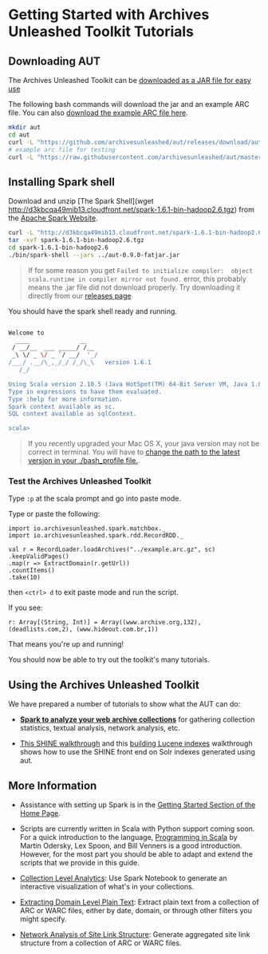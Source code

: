 # Getting Started with Archives Unleashed Toolkit Tutorials

## Downloading AUT

The Archives Unleashed Toolkit can be [downloaded as a JAR file for easy use](https://github.com/archivesunleashed/aut/releases/download/aut-0.9.0/aut-0.9.0-fatjar.jar) 

The following bash commands will download the jar and an example ARC file. You can also [download the example ARC file here](https://raw.githubusercontent.com/archivesunleashed/aut/master/src/test/resources/arc/example.arc.gz).

```bash
mkdir aut
cd aut
curl -L "https://github.com/archivesunleashed/aut/releases/download/aut-0.9.0/aut-0.9.0-fatjar.jar" > aut-0.9.0-fatjar.jar
# example arc file for testing
curl -L "https://raw.githubusercontent.com/archivesunleashed/aut/master/src/test/resources/arc/example.arc.gz" > example.arc.gz
```

## Installing Spark shell

Download and unzip [The Spark Shell](wget http://d3kbcqa49mib13.cloudfront.net/spark-1.6.1-bin-hadoop2.6.tgz) from the [Apache Spark Website](http://spark.apache.org/downloads.html).

```bash
curl -L "http://d3kbcqa49mib13.cloudfront.net/spark-1.6.1-bin-hadoop2.6.tgz" > spark-1.6.1-bin-hadoop2.6.tgz
tar -xvf spark-1.6.1-bin-hadoop2.6.tgz
cd spark-1.6.1-bin-hadoop2.6
./bin/spark-shell --jars ../aut-0.9.0-fatjar.jar
```
> If for some reason you get `Failed to initialize compiler: 
> object scala.runtime in compiler mirror not found.` error, 
> this probably means the .jar file did not download properly.
> Try downloading it directly from our [releases page](https://github.com/archivesunleashed/aut/releases/)

You should have the spark shell ready and running.

```bash

Welcome to
  ____              __
 / __/__  ___ _____/ /__
 _\ \/ _ \/ _ `/ __/  '_/
/___/ .__/\_,_/_/ /_/\_\   version 1.6.1
   /_/

Using Scala version 2.10.5 (Java HotSpot(TM) 64-Bit Server VM, Java 1.8.0_72)
Type in expressions to have them evaluated.
Type :help for more information.
Spark context available as sc.
SQL context available as sqlContext.

scala> 

```

> If you recently upgraded your Mac OS X, your java version may not be correct in terminal.  You will 
> have to [change the path to the latest version in your ./bash_profile file.](https://stackoverflow.com/questions/21964709/how-to-set-or-change-the-default-java-jdk-version-on-os-x).

### Test the Archives Unleashed Toolkit

Type `:p` at the scala prompt and go into paste mode.

Type or paste the following:

```
import io.archivesunleashed.spark.matchbox._
import io.archivesunleashed.spark.rdd.RecordRDD._

val r = RecordLoader.loadArchives("../example.arc.gz", sc)
.keepValidPages()
.map(r => ExtractDomain(r.getUrl))
.countItems()
.take(10)

```

then `<ctrl> d` to exit paste mode and run the script.

If you see:

```
r: Array[(String, Int)] = Array((www.archive.org,132), (deadlists.com,2), (www.hideout.com.br,1))
```

That means you're up and running!

You should now be able to try out the toolkit's many tutorials.

## Using the Archives Unleashed Toolkit

We have prepared a number of tutorials to show what the AUT can do:

* [**Spark to analyze your web archive collections**](./Analyzing-Web-Archives-with-Spark/) for gathering collection statistics, textual analysis, network analysis, etc.

* [This SHINE walkthrough](./Shine-Installing-Shine-Frontend-on-OS-X/) and this [building Lucene indexes](./Building-Lucene-Indexes-Using-Hadoop/) walkthrough shows how to use the SHINE front end on Solr indexes generated using aut. 

## More Information

- Assistance with setting up Spark is in the [Getting Started Section of the Home Page](./index.html).

- Scripts are currently written in Scala with Python support coming soon. For a quick introduction to the language, [Programming in Scala](http://www.artima.com/pins1ed/index.html) by Martin Odersky, Lex Spoon, and Bill Venners is a good introduction. However, for the most part you should be able to adapt and extend the scripts that we provide in this guide.

- [Collection Level Analytics](./Spark-Collection-Analytics/): Use Spark Notebook to generate an interactive visualization of what's in your collections.

- [Extracting Domain Level Plain Text](./Spark-Extracting-Domain-Level-Plain-Text/): Extract plain text from a collection of ARC or WARC files, either by date, domain, or through other filters you might specify.

- [Network Analysis of Site Link Structure](./Spark-Analysis-of-Site-Link-Structure/): Generate aggregated site link structure from a collection of ARC or WARC files. 

